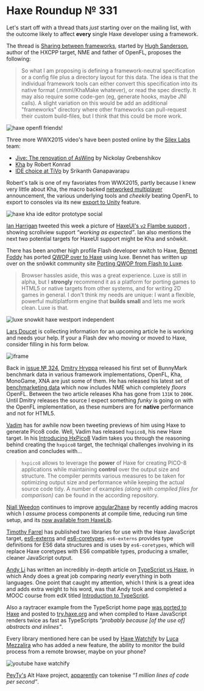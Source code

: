 [_template]: ../templates/roundup.html
[date]: / "2015-08-03 14:09:00"
[modified]: / "2015-08-03 14:09:00"
[published]: / "2015-08-03 14:09:00"
[“”]: a ""
# Haxe Roundup № 331

Let's start off with a thread thats _just_ starting over on the mailing list,
with the outcome likely to affect **every** single Haxe developer using a
framework.

The thread is [Sharing between frameworks][l1], started by [Hugh Sanderson][tw1],
author of the HXCPP target, NME and father of OpenFL, proposes the following:
	
> So what I am proposing is defining a framework-neutral specification or a config
file plus a directory layout for this data.  The idea is that the individual 
framework tools can either convert this specification into its native format 
(.nmml/KhaMake whatever), or read the spec directly.  It may also require 
some code-gen (eg, generate hooks, maybe JNI calls). A slight variation on this 
would be add an additional "frameworks" directory where other frameworks can 
pull-request their custom build-files, but I think that this could be more work.

![haxe openfl friends!](/img/331/friends.png "Hello! We are FRIENDS! by CHAU Guillaume (@Akryum)")

Three more WWX2015 video's have been posted online by the [Silex Labs][tw2] team:
	
- [Jive: The renovation of AsWing][l2] by Nickolay Grebenshikov
- [Kha][l3] by Robert Konrad
- [IDE choice at TiVo][l4] by Srikanth Ganapavarapu

Robert's talk is one of my favoriates from WWX2015, partly because I knew very 
little about Kha, the macro backed [networked multiplayer][l5] announcement, the
various underlying tools and _cheekily_ beating OpenFL to export to consoles 
via its new [export to Unity][l6] feature.

![haxe kha ide editor prototype social](/img/331/khaeditor.png "Lubos Lenco (@luboslenco) creating stand alone Kha editor!")

[Ian Harrigan][tw3] tweeted this week a picture of [HaxeUI's `v2` Flambe support][l7]
, showing scrollview support _“working as expected”_. Ian also mentions the next
two potential targets for HaxeUI support might be Kha and snõwkit.

There has been another high profile Flash developer switch to Haxe, [Bennet Foddy][tw4]
has ported [QWOP over to Haxe][l8] using luxe. Bennet has written up over on the
snõwkit community site [Porting QWOP from Flash to Luxe][l9].

> Browser hassles aside, this was a great experience. Luxe is still in alpha, 
but I **strongly** recommend it as a platform for porting games to HTML5 or native 
targets from other systems, and for writing 2D games in general. I don't think my
needs are unique: I want a flexible, powerful multiplatform engine that **builds 
small** and lets me work clean. Luxe is that.

![luxe snowkit haxe westport independent](/img/331/westport.png "@0010_Games Westport Independent pixel art using Luxe.")

[Lars Doucet][tw6] is collecting information for an upcoming article he is working
and needs your help. If your a Flash dev who moving or moved to Haxe, consider
filling in his form below.

![iframe](https://docs.google.com/forms/d/1WKSH9yvpDlNIbnIzVLDvcIUstQomoGeWSA2lv2kgJM0/viewform)

Back in [issue № 324][l10], [Dmitry Hryppa][tw5] released his first set of BunnyMark
benchmark data in various framework implementations, OpenFL, Kha, MonoGame, XNA are
just some of them. He has released his latest set of [benchmarketing data][l11] which
now includes NME which completely _floors_ OpenFL. Between the two article releases
Kha has gone from `131K` to `200K`. Until Dmitry releases the source I expect something
_funky_ is going on with the OpenFL implementation, as these numbers are for **native**
performance and not for HTML5.

[Vadim][tw7] has for awhile now been tweeting previews of him using Haxe to generate
Pico8 code. Well, Vadim has released `hxpico8`, his new Haxe target. In his 
[Introducing HxPico8][l12] Vadim takes you through the reasoning behind creating the
`hxpico8` target, the techniqal challenges involving in its creation and concludes
with...

> `hxpico8` allows to leverage the **power** of Haxe for creating PICO-8 
applications while maintaining **control** over the output size and structure. 
The compiler permits various measures to be taken for optimizing output size 
and performance while keeping the actual source code tidy. A number of examples 
_(along with compiled files for comparison)_ can be found in the according 
repository.

[Niall Weedon][tw8] continues to improve [angular2haxe][l13] by recently adding
macros which I _assume_ process components at compile time, reducing run time
setup, and its [now available from HaxeLib][l14].

[Timothy Farrel][gh1] has published two libraries for use with the Haxe JavaScript
target, [es6-externs][l15] and [es6-coretypes][l16]. `es6-externs` provides
type definitions for ES6 data structures and is uses by `es6-coretypes`, which will
replace Haxe coretypes with ES6 compatible types, producing a smaller, cleaner
JavaScript output.

[Andy Li][tw9] has written an incredibly in-depth article on 
[TypeScript vs Haxe][l17], in which Andy does a great job comparing _nearly_ 
everything in both languages. One point that caught my attention, which I think
is a great idea and adds extra weight to his word, was that Andy took and completed
a MOOC course from edX titled [Introduction to TypeScript][l18].

Also a raytracer example from the TypeScript home page [was ported to Haxe][l20]
and posted to [try.haxe.org][l19] and when compiled to Haxe JavaScript renders twice
as fast as TypeScripts _“probably because [of the use of] abstracts and inlines”_.

Every library mentioned here can be used by [Haxe Watchify][l21] by 
[Luca Mezzalira][tw10] who has added a new feature, the ability to monitor
the build process from a remote browser, maybe on your phone?

![youtube haxe watchify](p1eQyCRreTM)

[PeyTy's][tw11] Alt Haxe project, [apparently][l22] can tokenise _“1 million 
lines of code per second”_.

[gh1]: https://github.com/explorigin "@explorigin"

[tw11]: https://twitter.com/PeyTyPeyTy "@PeyTyPeyTy"
[tw10]: https://twitter.com/lucamezzalira "@lucamezzalira"
[tw9]: https://twitter.com/andy_li "@andy_li"
[tw8]: https://twitter.com/niall_weedon "@niall_weedon"
[tw7]: https://twitter.com/YellowAfterlife "@YellowAfterlife"
[tw6]: https://twitter.com/larsiusprime "@larsiusprime"
[tw5]: https://twitter.com/dmitryhryppa "@dmitryhryppa"
[tw4]: https://twitter.com/bfod "@bfod"
[tw3]: https://twitter.com/IanHarrigan1982 "@IanHarrigan1982"
[tw2]: https://twitter.com/silexlabs "@silexlabs"
[tw1]: https://twitter.com/GameHaxe "@GameHaxe"

[l22]: https://twitter.com/PeyTyPeyTy/status/628980035802808320 "Alt Haxe News"
[l21]: https://github.com/lucamezzalira/haxe-watchify "Haxe Watchify on GitHub"
[l20]: http://blog.onthewings.net/2015/08/05/typescript-vs-haxe/#comment-2178692589 "TypeScript Ray Tracer ported to Haxe"
[l19]: http://try.haxe.org/#0A4aa "TypeScript Ray Tracer ported to Haxe"
[l18]: https://www.edx.org/course/introduction-typescript-microsoft-dev201x-0 "An Introduction to TypeScript"
[l17]: http://blog.onthewings.net/2015/08/05/typescript-vs-haxe/ "TypeScript vs Haxe"
[l16]: http://lib.haxe.org/p/es6-coretypes "ES6-Coretypes on HaxeLib"
[l15]: http://lib.haxe.org/p/es6-externs "ES6-Externs on HaxeLib"
[l14]: http://lib.haxe.org/p/angular2haxe/ "Angular2Haxe on HaxeLib"
[l13]: https://github.com/nweedon/Angular2-Haxe "Angular2Haxe on GitHub"
[l12]: http://yal.cc/introducing-hxpico8/ "Introducing HxPico8"
[l11]: http://themozokteam.com/playground/frameworkstest/ "BunnyMark Benchmark data"
[l10]: http://haxe.io/roundups/324/ "Haxe Roundup № 324"
[l9]: http://snowkit.org/2015/08/06/case-study-qwop/ "Porting QWOP Case Study"
[l8]: http://www.foddy.net/Athletics.html?webgl=true "Luxe Engine powered QWOP by Bennet Foddy"
[l7]: https://twitter.com/IanHarrigan1982/status/628661041493315585 "HaxeUI v2 Flambe Scroll View support"
[l6]: http://tech.ktxsoftware.com/wwx-news-part-1-export-to-unity/ "Kha - Export to Unity"
[l5]: http://tech.ktxsoftware.com/wwx-news-part-2-networked-multiplayer/ "Kha - Networked Multiplayer"
[l4]: http://www.silexlabs.org/ide-choice-at-tivo/ "IDE choice at TiVo"
[l3]: http://www.silexlabs.org/kha/ "Kha"
[l2]: http://www.silexlabs.org/jive-the-renovation-of-aswing/ "Jive: The renovation of AsWing"
[l1]: https://groups.google.com/forum/#!msg/haxelang/r5T-wNknAWI/Qf3JpD-tDAAJ "Sharing between frameworks (Nme / OpenFL / Kha / GameDuell / Heaps / Snow / etc)"